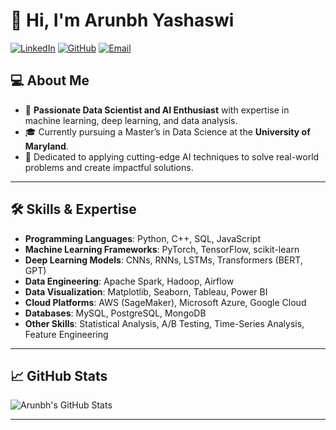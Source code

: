 <!--
## Hi there 👋

**kautilyaa/kautilyaa** is a ✨ _special_ ✨ repository because its `README.md` (this file) appears on your GitHub profile.

Here are some ideas to get you started:

- 🔭 I’m currently working on ...
- 🌱 I’m currently learning ...
- 👯 I’m looking to collaborate on ...
- 🤔 I’m looking for help with ...
- 💬 Ask me about ...
- 📫 How to reach me: ...
- 😄 Pronouns: ...
- ⚡ Fun fact: ...
-->

# 👋 Hi, I'm Arunbh Yashaswi
[![LinkedIn](https://img.shields.io/badge/LinkedIn-Arunbh-blue?logo=linkedin&logoColor=white)](https://linkedin.com/in/arunbh-yashaswi)
[![GitHub](https://img.shields.io/badge/GitHub-Arunbh-black?logo=github&logoColor=white)](https://github.com/arunbh)
[![Email](https://img.shields.io/badge/Email-Arunbh-red?logo=gmail&logoColor=white)](mailto:arunbh.y@gmail.com)

## 💻 About Me

- 🔭 **Passionate Data Scientist and AI Enthusiast** with expertise in machine learning, deep learning, and data analysis.
- 🎓 Currently pursuing a Master’s in Data Science at the **University of Maryland**.
- 🌟 Dedicated to applying cutting-edge AI techniques to solve real-world problems and create impactful solutions.

---

## 🛠️ Skills & Expertise

- **Programming Languages**: Python, C++, SQL, JavaScript  
- **Machine Learning Frameworks**: PyTorch, TensorFlow, scikit-learn  
- **Deep Learning Models**: CNNs, RNNs, LSTMs, Transformers (BERT, GPT)  
- **Data Engineering**: Apache Spark, Hadoop, Airflow  
- **Data Visualization**: Matplotlib, Seaborn, Tableau, Power BI  
- **Cloud Platforms**: AWS (SageMaker), Microsoft Azure, Google Cloud  
- **Databases**: MySQL, PostgreSQL, MongoDB  
- **Other Skills**: Statistical Analysis, A/B Testing, Time-Series Analysis, Feature Engineering

---
<!--
## 🚀 Projects

### 1. [Low-Cost Recommendation System](https://github.com/arunbh/low-cost-recommendation-system)
- Developed a recommendation system leveraging intelligent social networking clusters.
- Enhanced personalized content delivery through collaborative and content-based filtering techniques.

### 2. [AI-Powered Sentiment Analysis](https://github.com/arunbh/sentiment-analysis)
- Built a natural language processing pipeline using transformers for sentiment analysis.
- Deployed the solution using AWS SageMaker with a web-based user interface.

### 3. [Real-Time Object Detection](https://github.com/arunbh/object-detection)
- Designed and trained a YOLO-based object detection model for real-time applications.
- Integrated with a Flask API for seamless deployment on cloud infrastructure.

---
-->
## 📈 GitHub Stats

![Arunbh's GitHub Stats](https://github-readme-stats.vercel.app/api?username=arunbh&show_icons=true&theme=github_dark)

---
<!--

## 🌐 Let's Connect!

- **LinkedIn**: [linkedin.com/in/arunbh](https://linkedin.com/in/arunbh-yashaswi/)  
- **Email**: [arunbh.y@gmail.com](mailto:arunbh.y@gmail.com)  
- **GitHub**: [github.com/arunbh](https://github.com/arunbh)

-->


<!--

## 📫 Connect with Me

[![LinkedIn](https://img.shields.io/badge/LinkedIn-Arunbh-blue?logo=linkedin&logoColor=white)](https://linkedin.com/in/arunbh-yashaswi)
[![GitHub](https://img.shields.io/badge/GitHub-Arunbh-black?logo=github&logoColor=white)](https://github.com/arunbh)
[![Email](https://img.shields.io/badge/Email-Arunbh-red?logo=gmail&logoColor=white)](mailto:arunbh.y@gmail.com)

---
-->

